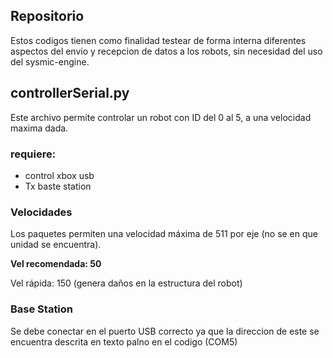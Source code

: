 ## Repositorio
Estos codigos tienen como finalidad testear de forma interna diferentes aspectos del envio y recepcion de datos a los robots, sin necesidad del uso del sysmic-engine.

## controllerSerial.py

Este archivo permite controlar un robot con ID del 0 al 5, a una velocidad maxima dada.

### requiere:
- control xbox usb
- Tx baste station

### Velocidades
Los paquetes permiten una velocidad máxima de 511 por eje (no se en que unidad se encuentra).  

**Vel recomendada: 50**

Vel rápida: 150 (genera daños en la estructura del robot)

### Base Station
Se debe conectar en el puerto USB correcto ya que la direccion de este se encuentra descrita en texto palno en el codigo (COM5)
